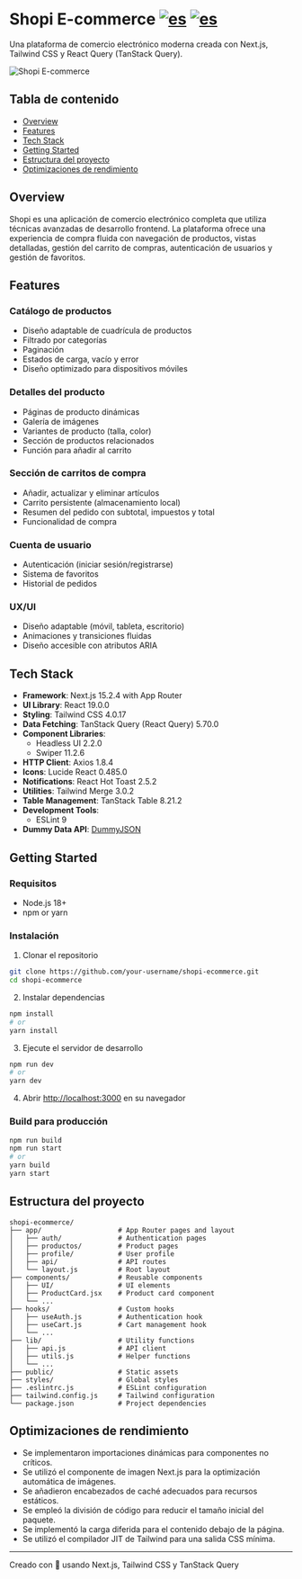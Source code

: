 # Shopi E-commerce  [![es](https://img.shields.io/badge/lang-es-red.svg)](https://github.com/devgnox/shopi-ecommerce/README.es.md) [![es](https://img.shields.io/badge/lang-en-yellow.svg)](https://github.com/devgnox/shopi-ecommerce/README.md)

Una plataforma de comercio electrónico moderna creada con Next.js, Tailwind CSS y React Query (TanStack Query).

![Shopi E-commerce](https://github.com/user-attachments/assets/3b71bdc2-efbf-4b15-95d8-ec194a461620)

## Tabla de contenido

- [Overview](#overview)
- [Features](#features)
- [Tech Stack](#tech-stack)
- [Getting Started](#getting-started)
- [Estructura del proyecto](#project-structure)
- [Optimizaciones de rendimiento](#performance-optimizations)

## Overview

Shopi es una aplicación de comercio electrónico completa que utiliza técnicas avanzadas de desarrollo frontend. La plataforma ofrece una experiencia de compra fluida con navegación de productos, vistas detalladas, gestión del carrito de compras, autenticación de usuarios y gestión de favoritos.

## Features

### Catálogo de productos
- Diseño adaptable de cuadrícula de productos
- Filtrado por categorías
- Paginación
- Estados de carga, vacío y error
- Diseño optimizado para dispositivos móviles

### Detalles del producto
- Páginas de producto dinámicas
- Galería de imágenes
- Variantes de producto (talla, color)
- Sección de productos relacionados
- Función para añadir al carrito

### Sección de carritos de compra
- Añadir, actualizar y eliminar artículos
- Carrito persistente (almacenamiento local)
- Resumen del pedido con subtotal, impuestos y total
- Funcionalidad de compra

### Cuenta de usuario
- Autenticación (iniciar sesión/registrarse)
- Sistema de favoritos
- Historial de pedidos

### UX/UI
- Diseño adaptable (móvil, tableta, escritorio)
- Animaciones y transiciones fluidas
- Diseño accesible con atributos ARIA

## Tech Stack

- **Framework**: Next.js 15.2.4 with App Router
- **UI Library**: React 19.0.0
- **Styling**: Tailwind CSS 4.0.17
- **Data Fetching**: TanStack Query (React Query) 5.70.0
- **Component Libraries**: 
  - Headless UI 2.2.0
  - Swiper 11.2.6
- **HTTP Client**: Axios 1.8.4
- **Icons**: Lucide React 0.485.0
- **Notifications**: React Hot Toast 2.5.2
- **Utilities**: Tailwind Merge 3.0.2
- **Table Management**: TanStack Table 8.21.2
- **Development Tools**:
  - ESLint 9
- **Dummy Data API**: [DummyJSON](https://dummyjson.com/)

## Getting Started

### Requisitos 

- Node.js 18+ 
- npm or yarn

### Instalación

1. Clonar el repositorio
```bash
git clone https://github.com/your-username/shopi-ecommerce.git
cd shopi-ecommerce
```

2. Instalar dependencias
```bash
npm install
# or
yarn install
```

3. Ejecute el servidor de desarrollo
```bash
npm run dev
# or
yarn dev
```

4. Abrir [http://localhost:3000](http://localhost:3000) en su navegador

### Build para producción

```bash
npm run build
npm run start
# or
yarn build
yarn start
```

## Estructura del proyecto

```
shopi-ecommerce/
├── app/                   # App Router pages and layout
│   ├── auth/              # Authentication pages
│   ├── productos/         # Product pages
│   ├── profile/           # User profile
│   ├── api/               # API routes
│   └── layout.js          # Root layout
├── components/            # Reusable components
│   ├── UI/                # UI elements
│   ├── ProductCard.jsx    # Product card component
│   └── ...
├── hooks/                 # Custom hooks
│   ├── useAuth.js         # Authentication hook
│   ├── useCart.js         # Cart management hook
│   └── ...
├── lib/                   # Utility functions
│   ├── api.js             # API client
│   ├── utils.js           # Helper functions
│   └── ...
├── public/                # Static assets
├── styles/                # Global styles
├── .eslintrc.js           # ESLint configuration
├── tailwind.config.js     # Tailwind configuration
└── package.json           # Project dependencies
```

## Optimizaciones de rendimiento

- Se implementaron importaciones dinámicas para componentes no críticos.
- Se utilizó el componente de imagen Next.js para la optimización automática de imágenes.
- Se añadieron encabezados de caché adecuados para recursos estáticos.
- Se empleó la división de código para reducir el tamaño inicial del paquete.
- Se implementó la carga diferida para el contenido debajo de la página.
- Se utilizó el compilador JIT de Tailwind para una salida CSS mínima.

---

Creado con 💜 usando Next.js, Tailwind CSS y TanStack Query
